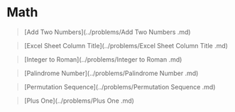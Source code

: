 # Math

> [Add Two Numbers](../problems/Add Two Numbers .md)

> [Excel Sheet Column Title](../problems/Excel Sheet Column Title .md)

> [Integer to Roman](../problems/Integer to Roman .md)

> [Palindrome Number](../problems/Palindrome Number .md)

> [Permutation Sequence](../problems/Permutation Sequence .md)

> [Plus One](../problems/Plus One .md)

